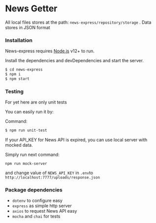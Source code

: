 # News Getter

All local files stores at the path: `news-express/repository/storage` . Data stores in JSON format

### Installation

News-express requires [Node.js](https://nodejs.org/) v12+ to run.

Install the dependencies and devDependencies and start the server.

```sh
$ cd news-express
$ npm i
$ npm start
```


### Testing

For yet here are only unit tests

You can easily run it by:

Command:
```sh
$ npm run unit-test
```

If your API_KEY for News API is expired, you can use local server with mocked data.

Simply run next command:

```npm run mock-server```

and change value of `NEWS_API_KEY` in `.env`to ``http://localhost:7777/uploads/response.json``


### Package dependencies

 - `dotenv` to configure easy
 - `express` as simple http server
 - `axios` to request News API easy
 - `mocha` and `chai` for tests

